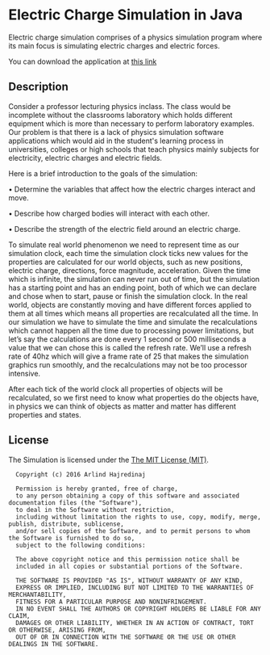 # Electric Charge Simulation in Java
Electric charge simulation comprises of a physics simulation program where its main focus is simulating electric charges and electric forces.

You can download the application at [this link](https://raw.githubusercontent.com/arlindiDev/ElectricChargeSimulation/master/app/out/artifacts/app_jar/app.jar)


Description
--------
Consider a professor lecturing physics inclass. The class would be incomplete without the classrooms laboratory which holds different equipment which is more than necessary to perform laboratory examples. Our problem is that there is a lack of physics simulation software applications which would aid in the student's learning process in universities, colleges or high schools that teach physics mainly subjects for electricity, electric charges and electric fields.

Here is a brief introduction to the goals of the simulation:

•	Determine the variables that affect how the electric charges interact and move.

•	Describe how charged bodies will interact with each other.

•	Describe the strength of the electric field around an electric charge.

To simulate real world phenomenon we need to represent time as our simulation clock, each time the simulation clock ticks new values for the properties are calculated for our world objects, such as new positions, electric charge, directions, force magnitude, acceleration. 
Given the time which is infinite, the simulation can never run out of time, but the simulation has a starting point and has an ending point,  both of which we can declare and chose when to start, pause or finish the simulation clock. In the real world, objects are constantly moving and have different forces applied to them at all times which means all properties are recalculated all the time. In our simulation we have to simulate the time and simulate the recalculations which cannot happen all the time due to processing power limitations, but let’s say the calculations are done every 1 second or 500 milliseconds a value that we can chose this is called the refresh rate. We’ll use a refresh rate of 40hz which will give a frame rate of 25 that makes the simulation graphics run smoothly, and the recalculations may not be too processor intensive.

After each tick of the world clock all properties of objects will be recalculated, so we first need to know what properties do the objects have, in physics we can think of objects as matter and matter has different properties and states. 

License
--------
The Simulation is licensed under the [The MIT License (MIT)](https://opensource.org/licenses/MIT).
```
  Copyright (c) 2016 Arlind Hajredinaj

  Permission is hereby granted, free of charge,
  to any person obtaining a copy of this software and associated documentation files (the "Software"),
  to deal in the Software without restriction,
  including without limitation the rights to use, copy, modify, merge, publish, distribute, sublicense,
  and/or sell copies of the Software, and to permit persons to whom the Software is furnished to do so,
  subject to the following conditions:

  The above copyright notice and this permission notice shall be
  included in all copies or substantial portions of the Software.

  THE SOFTWARE IS PROVIDED "AS IS", WITHOUT WARRANTY OF ANY KIND,
  EXPRESS OR IMPLIED, INCLUDING BUT NOT LIMITED TO THE WARRANTIES OF MERCHANTABILITY,
  FITNESS FOR A PARTICULAR PURPOSE AND NONINFRINGEMENT.
  IN NO EVENT SHALL THE AUTHORS OR COPYRIGHT HOLDERS BE LIABLE FOR ANY CLAIM,
  DAMAGES OR OTHER LIABILITY, WHETHER IN AN ACTION OF CONTRACT, TORT OR OTHERWISE, ARISING FROM,
  OUT OF OR IN CONNECTION WITH THE SOFTWARE OR THE USE OR OTHER DEALINGS IN THE SOFTWARE.
```
